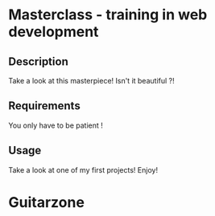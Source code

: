 # Masterclass - training in web development

## Description
Take a look at this masterpiece! Isn't it beautiful ?!
## Requirements
You only have to be patient !
## Usage
Take a look at one of my first projects! Enjoy!
# Guitarzone
